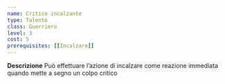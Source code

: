 ```yaml
---
name: Critico incalzante
type: Talento
class: Guerriero
level: 3
cost: 5
prerequisites: [[Incalzare]]
---
```


**Descrizione**
Può effettuare l’azione di incalzare come reazione immediata quando mette a
segno un colpo critico